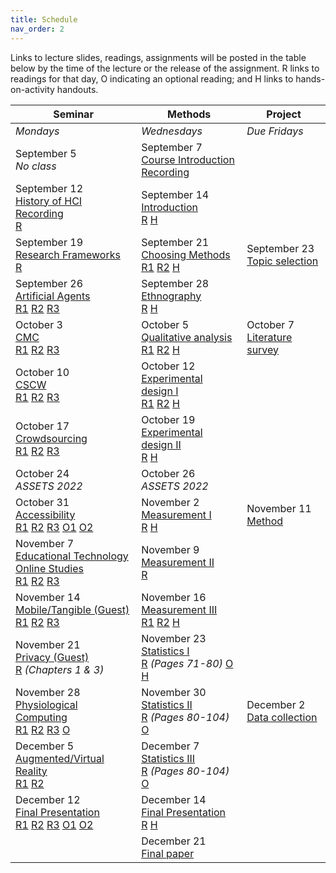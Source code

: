 ```yaml
---
title: Schedule
nav_order: 2
---
```

Links to lecture slides, readings, assignments will be posted in the table below by the time of the lecture or the release of the assignment.  <a class="label label-blue" >R</a> links to readings for that day, <a class="label label-green" >O</a> indicating an optional reading; and <a class="label label-red" >H</a> links to hands-on-activity handouts.

<table>
  <thead>
    <tr>
      <th><strong>Seminar</strong></th>
      <th><strong>Methods</strong></th>
     <!-- <th><strong>Assignments</strong></th> -->
      <th><strong>Project</strong></th>
    </tr>
  </thead>
  <tbody>
    <tr>
      <td><em>Mondays</em></td>
      <td><em>Wednesdays</em></td>
    <!--  <td><em>Due Fridays</em></td> -->
      <td><em>Due Fridays</em></td>
    </tr>
    <tr>
      <td>September 5<br /><em>No class</em></td>
      <td>September 7<br />
        <span class="fs-3"><a target="_blank" class="btn btn-purple" href="https://drive.google.com/file/d/1SGCG7XjfundvuHk5Z1KPoRlR1Y3njlgD/view">Course Introduction</a></span><br />
        <span class="fs-3"><a target="_blank" class="btn btn-yellow" href="https://mediaspace.wisc.edu/media/Yuhang%20Zhao-Noland%20168-09_07_22-12%3A57%3A34/1_76gwvkf3">Recording</a></span><br />
      </td>
      <td></td>
      <!-- <td></td> -->
    </tr>
    <tr>
      <td>September 12<br />
        <span class="fs-3"><a target="_blank" class="btn btn-purple" href="https://drive.google.com/file/d/1SRGk3wG7wriYeRH-TmYuZU1IiG31_7Q5/view?usp=sharing">History of HCI</a></span><br />
        <span class="fs-3"><a target="_blank" class="btn btn-yellow" href="https://mediaspace.wisc.edu/media/Yuhang%20Zhao-Noland%20168-09_12_22-12%3A46%3A24/1_ik3rlsrc">Recording</a></span><br />
        <!-- <span class="fs-3"><a target="_blank" class="btn btn-purple" href="">Project Introduction</a></span><br /> -->
        <a target="_blank" class="label label-blue" href="https://www.microsoft.com/en-us/research/wp-content/uploads/2017/01/HCIhandbook3rd.pdf">R</a>
        <!-- <a target="_blank" class="label label-yellow" href="https://canvas.wisc.edu/courses/192620/discussion_topics/550135">D</a> -->
      </td>
      <td>September 14<br />
        <span class="fs-3">
          <a target="_blank" class="btn btn-purple" href="">Introduction</a><br />
          <a target="_blank" class="label label-blue" href="https://www-sciencedirect-com.ezproxy.library.wisc.edu/science/article/pii/B9780128053904000017">R</a>
          <a target="_blank" class="label label-red" href="https://drive.google.com/file/d/1LN7xLtpxXraXKaNvIUxV4nx_TSyyUiL4/view">H</a>
        </span>
      </td>
      <!-- <td></td> -->
      <td></td>
    </tr>
    <tr>
      <td>September 19<br />
        <span class="fs-3">
          <a target="_blank" class="btn btn-purple" href="">Research Frameworks</a><br />
          <a target="_blank" class="label label-blue" href="https://drive.google.com/file/d/1L3WTK7fI508dZr-kDn6O7IhYpybxvVAg/view">R</a>
        <!-- <a target="_blank" class="label label-yellow" href="https://canvas.wisc.edu/courses/192620/discussion_topics/550134">D</a> -->
        </span>
      </td>
      <td>September 21<br />
        <span class="fs-3"><a target="_blank" class="btn btn-purple" href="">Choosing Methods</a></span><br />
        <a target="_blank" class="label label-blue" href="https://drive.google.com/file/d/1-bxZwbhy0nG3Tgxt1-01Dy7eqagjwqqC/view">R1</a>
        <a target="_blank" class="label label-blue" href="https://citeseerx.ist.psu.edu/viewdoc/download?doi=10.1.1.167.1159&rep=rep1&type=pdf">R2</a>
        <a target="_blank" class="label label-red" href="https://drive.google.com/file/d/1Ekssejdm9Mfy_CEX8jL1zDx2zISJJqfk/view">H</a>
      </td>
      <!-- <td>February 07<br />
        <span class="fs-3"><a target="_blank" class="btn btn-blue" href="https://canvas.wisc.edu/courses/192620/assignments/747906">Assignment 0</a></span>
      </td> -->
      <td>September 23<br />
        <span class="fs-3"><a target="_blank" class="btn btn-blue" href="https://canvas.wisc.edu/courses/321750/assignments/1713658">Topic selection</a></span>
      </td>
    </tr>
    <tr>
      <td>September 26<br />
        <span class="fs-3"><a target="_blank" class="btn btn-purple" href="">Artificial Agents</a></span><br />
        <a target="_blank" class="label label-blue" href="">R1</a>
        <a target="_blank" class="label label-blue" href="">R2</a>
        <a target="_blank" class="label label-blue" href="">R3</a>
        <!-- <a target="_blank" class="label label-yellow" href="https://canvas.wisc.edu/courses/192620/discussion_topics/550133">D</a> -->
      </td>
      <td>September 28<br />
        <span class="fs-3"><a target="_blank" class="btn btn-purple" href="">Ethnography</a></span><br />
        <a target="_blank" class="label label-blue" href="">R</a>
        <a target="_blank" class="label label-red" href="">H</a>
      </td>
      <!-- <td></td> -->
      <td></td>
    </tr>
    <tr>
      <td>October 3<br />
        <span class="fs-3"><a target="_blank" class="btn btn-purple" href="">CMC</a></span><br />
        <a target="_blank" class="label label-blue" href="">R1</a>
        <a target="_blank" class="label label-blue" href="">R2</a>
        <a target="_blank" class="label label-blue" href="">R3</a>
        <!-- <a target="_blank" class="label label-yellow" href="https://canvas.wisc.edu/courses/192620/discussion_topics/550132">D</a> -->
      </td>
      <td>October 5<br />
        <span class="fs-3"><a target="_blank" class="btn btn-purple" href="">Qualitative analysis</a></span><br />
        <a target="_blank" class="label label-blue" href="">R1</a>
        <a target="_blank" class="label label-blue" href="">R2</a>
        <a target="_blank" class="label label-red" href="">H</a>
      </td>
      <!-- <td></td> -->
      <td>October 7<br />
        <span class="fs-3"><a target="_blank" class="btn btn-blue" href="">Literature survey</a></span>
      </td>
    </tr>
    <tr>
      <td>October 10<br />
        <span class="fs-3"><a target="_blank" class="btn btn-purple" href="">CSCW</a><br />
        <a target="_blank" class="label label-blue" href="">R1</a>
        <a target="_blank" class="label label-blue" href="">R2</a>
        <a target="_blank" class="label label-blue" href="">R3</a></span>
        <!-- <a target="_blank" class="label label-yellow" href="https://canvas.wisc.edu/courses/192620/discussion_topics/550131">D</a></span> -->
      </td>
      <td>October 12<br />
        <span class="fs-3"><a target="_blank" class="btn btn-purple" href="">Experimental design I</a><br />
        <a target="_blank" class="label label-blue" href="">R1</a>
        <a target="_blank" class="label label-blue" href="">R2</a>
        <a target="_blank" class="label label-red" href="">H</a></span>
      </td>
      <!-- <td>February 28<br />
        <span class="fs-3"><a target="_blank" class="btn btn-blue" href="https://canvas.wisc.edu/courses/192620/assignments/747907">Assignment 1.A</a></span>
      </td> -->
      <td></td>
    </tr>
    <tr>
      <td>October 17<br />
        <span class="fs-3"><a target="_blank" class="btn btn-purple" href="">Crowdsourcing</a><br />
        <a target="_blank" class="label label-blue" href="">R1</a>
        <a target="_blank" class="label label-blue" href="">R2</a>
        <a target="_blank" class="label label-blue" href="">R3</a></span>
        <!-- <a target="_blank" class="label label-yellow" href="https://canvas.wisc.edu/courses/192620/discussion_topics/550130">D</a></span> -->
      </td>
      <td>October 19<br />
        <span class="fs-3"><a target="_blank" class="btn btn-purple" href="">Experimental design II</a><br />
        <a target="_blank" class="label label-blue" href="">R</a>
        <a target="_blank" class="label label-red" href="">H</a>
        </span>
      </td>
      <!-- <td>March 06<br />
        <span class="fs-3"><a target="_blank" class="btn btn-blue" href="https://canvas.wisc.edu/courses/192620/assignments/747947">Assignment 1.B</a></span>
      </td> -->
      <td></td>
    </tr>
    <tr>
      <td>October 24<br /><em>ASSETS 2022</em></td>
      <td>October 26<br /><em>ASSETS 2022</em></td>
      <!-- <td></td> -->
      <td></td>
    </tr>
    <tr>
      <td>October 31<br />
        <span class="fs-3"><a target="_blank" class="btn btn-purple" href="lectures/w08-seminar-crowdsourcing.pdf">Accessibility</a><br />
         <a target="_blank" class="label label-blue" href="">R1</a>
        <a target="_blank" class="label label-blue" href="">R2</a>
        <a target="_blank" class="label label-blue" href="">R3</a>
        <a target="_blank" class="label label-green" href="">O1</a>
        <a target="_blank" class="label label-green" href="">O2</a></span>
        <!-- <a target="_blank" class="label label-yellow" href="https://canvas.wisc.edu/courses/192620/discussion_topics/550128">D</a></span> -->
      </td>
      <td>November 2<br />
        <span class="fs-3"><a target="_blank" class="btn btn-purple" href="">Measurement I</a><br />
        <a target="_blank" class="label label-blue" href="">R</a>
        <a target="_blank" class="label label-red" href="">H</a>
        </span>
      </td>
      <!-- <td></td> -->
      <td>November 11<br />
        <span class="fs-3"><a target="_blank" class="btn btn-blue" href="">Method</a></span>
      </td>
    </tr>
    <tr>
      <td>November 7<br />
        <span class="fs-3"><a target="_blank" class="btn btn-purple" href="">Educational Technology</a><br />
         <a target="_blank" class="btn btn-purple" href="">Online Studies</a><br />
        <a target="_blank" class="label label-blue" href="">R1</a>
        <a target="_blank" class="label label-blue" href="">R2</a>
        <a target="_blank" class="label label-blue" href="">R3</a></span>
        <!-- <a target="_blank" class="label label-yellow" href="https://canvas.wisc.edu/courses/192620/discussion_topics/550123">D</a><br /> -->
        <!-- <a target="_blank" class="btn btn-green" href="https://us.bbcollab.com/guest/f446d99a72864bb89ed1eda35ed902f6">Join</a> -->
          <!-- <a target="_blank" class="btn btn-green" href="https://us-lti.bbcollab.com/recording/537c39f937014977a085d6d66cb6e4d5">Recording</a></span> -->
      </td>
      <td>November 9<br />
        <span class="fs-3"><a target="_blank" class="btn btn-purple" href="">Measurement II</a><br />
        <a target="_blank" class="label label-blue" href="">R</a></span>
        <!-- <a target="_blank" class="btn btn-green" href="https://us.bbcollab.com/guest/f446d99a72864bb89ed1eda35ed902f6">Join</a> -->
          <!-- <a target="_blank" class="btn btn-green" href="https://us-lti.bbcollab.com/recording/dd3c756ad25949f2b8d5496bf09a80db">Recording</a>
        </span> -->
      </td>
      <td></td>
      <!-- <td>November 11<br />
        <span class="fs-3"><a target="_blank" class="btn btn-blue" href="https://canvas.wisc.edu/courses/192620/assignments/747928">Method</a></span>
      </td> -->
    </tr>
    <tr>
      <td>November 14<br />
        <span class="fs-3"><a target="_blank" class="btn btn-purple" href="">Mobile/Tangible (Guest)</a><br />
        <a target="_blank" class="label label-blue" href="">R1</a>
        <a target="_blank" class="label label-blue" href="">R2</a>
        <a target="_blank" class="label label-blue" href="">R3</a></span>
        <!-- <a target="_blank" class="label label-yellow" href="https://canvas.wisc.edu/courses/192620/discussion_topics/550127">D</a><br /> -->
        <!-- <a target="_blank" class="btn btn-green" href="https://us.bbcollab.com/guest/f446d99a72864bb89ed1eda35ed902f6">Join</a> -->
          <!-- <a target="_blank" class="btn btn-green" href="https://us-lti.bbcollab.com/recording/009a1bdc45664d04a37eb6380aea6e18">Recording</a></span> -->
      </td>
      <td>November 16<br />
        <span class="fs-3"><a target="_blank" class="btn btn-purple" href="">Measurement III</a><br />
        <a target="_blank" class="label label-blue" href="">R1</a>
        <a target="_blank" class="label label-blue" href="">R2</a>
        <a target="_blank" class="label label-red" href="">H</a></span>
        <!-- <a target="_blank" class="btn btn-green" href="https://us.bbcollab.com/guest/f446d99a72864bb89ed1eda35ed902f6">Join</a> -->
          <!-- <a target="_blank" class="btn btn-green" href="https://us-lti.bbcollab.com/recording/90f3133f098644008bf16dfacad031fc">Recording</a></span> -->
      </td>
      <!-- <td>April 3<br />
        <span class="fs-3"><a target="_blank" class="btn btn-blue" href="https://canvas.wisc.edu/courses/192620/assignments/747908">Assignment 2.A</a></span>
      </td> -->
      <td></td>
    </tr>
    <tr>
      <td>November 21<br />
      <span class="fs-3"><a target="_blank" class="btn btn-purple" href="">Privacy (Guest)</a><br />
        <a target="_blank" class="label label-blue" href="">R</a> <em>(Chapters 1 & 3)</em></span>
        <!-- <a target="_blank" class="label label-yellow" href="https://canvas.wisc.edu/courses/192620/discussion_topics/550127">D</a><br /> -->
        <!-- <a target="_blank" class="btn btn-green" href="https://us.bbcollab.com/guest/f446d99a72864bb89ed1eda35ed902f6">Join</a> -->
          <!-- <a target="_blank" class="btn btn-green" href="https://us-lti.bbcollab.com/recording/ec3d727dce964fa1b09b93260d6b4999">Recording</a></span> -->
      </td>
      <td>November 23<br />
        <span class="fs-3"><a target="_blank" class="btn btn-purple" href="">Statistics I</a><br />
        <a target="_blank" class="label label-blue" href="">R</a> <em>(Pages 71-80)</em>
        <a target="_blank" class="label label-green" href="">O</a>
        <a target="_blank" class="label label-red" href="">H</a></span>
        <!-- <a target="_blank" class="btn btn-green" href="https://us.bbcollab.com/guest/f446d99a72864bb89ed1eda35ed902f6">Join</a> -->
          <!-- <a target="_blank" class="btn btn-green" href="https://us-lti.bbcollab.com/recording/f030a126cc6d49a1accd1df3ecdf584b">Recording</a></span> -->
      </td>
      <!-- <td></td> -->
      <td></td>
    </tr>
    <tr>
      <td>November 28<br />
        <span class="fs-3"><a target="_blank" class="btn btn-purple" href="">Physiological Computing</a><br />
        <a target="_blank" class="label label-blue" href="">R1</a>
        <a target="_blank" class="label label-blue" href="">R2</a>
        <a target="_blank" class="label label-blue" href="">R3</a>
        <a target="_blank" class="label label-green" href="">O</a></span>
        <!-- <a target="_blank" class="label label-green" href="https://canvas.wisc.edu/courses/192620/discussion_topics/550122">D</a><br />
        <a target="_blank" class="btn btn-green" href="https://us.bbcollab.com/guest/f446d99a72864bb89ed1eda35ed902f6">Join</a> -->
          <!-- <a target="_blank" class="btn btn-green" href="https://us-lti.bbcollab.com/recording/e8be0327965a4aa9be7a4fae9f2c16d3">Recording</a></span> -->
      </td>
      <td>November 30<br />
        <span class="fs-3"><a target="_blank" class="btn btn-purple" href="">Statistics II</a><br />
        <a target="_blank" class="label label-blue" href="">R</a> <em>(Pages 80-104)</em>
        <a target="_blank" class="label label-green" href="">O</a></span>
        <!-- <a target="_blank" class="btn btn-green" href="https://us.bbcollab.com/guest/f446d99a72864bb89ed1eda35ed902f6">Join</a> -->
          <!-- <a target="_blank" class="btn btn-green" href="https://us-lti.bbcollab.com/recording/95d5a197cfb740439c3a76711d6f726d">Recording</a></span> -->
      </td>
      <!-- <td>April 17<br />
        <span class="fs-3"><a target="_blank" class="btn btn-blue" href="https://canvas.wisc.edu/courses/192620/assignments/747909">Assignment 2.B</a></span>
      </td> -->
      <td>December 2<br />
        <span class="fs-3"><a target="_blank" class="btn btn-blue" href="">Data collection</a></span></td>
    </tr>
    <tr>
      <td>December 5<br />
        <span class="fs-3"><a target="_blank" class="btn btn-purple" href="">Augmented/Virtual Reality</a><br />
        <a target="_blank" class="label label-blue" href="">R1</a>
        <a target="_blank" class="label label-blue" href="">R2</a></span>
        <!-- <a target="_blank" class="label label-green" href="https://canvas.wisc.edu/courses/192620/discussion_topics/550125">D</a><br />
        <a target="_blank" class="btn btn-green" href="https://us.bbcollab.com/guest/f446d99a72864bb89ed1eda35ed902f6">Join</a> -->
          <!-- <a target="_blank" class="btn btn-green" href="https://us-lti.bbcollab.com/recording/d2e3137cc77c4899998a865eb316f63c">Recording</a></span> -->
      </td>
      <td>December 7<br />
        <span class="fs-3"><a target="_blank" class="btn btn-purple" href="">Statistics III</a><br />
        <a target="_blank" class="label label-blue" href="">R</a> <em>(Pages 80-104)</em>
        <a target="_blank" class="label label-green" href="">O</a></span>
        <!-- <a target="_blank" class="btn btn-green" href="https://us.bbcollab.com/guest/f446d99a72864bb89ed1eda35ed902f6">Join</a> -->
          <!-- <a target="_blank" class="btn btn-green" href="https://us-lti.bbcollab.com/recording/fc46d041731643cd883c2f802543ffaf">Recording</a></span> -->
      </td>
      <td></td>
      <!-- <td>December 9<br />
        <span class="fs-3"><a target="_blank" class="btn btn-blue" href="https://canvas.wisc.edu/courses/192620/assignments/809057">Data collection</a></span></td> -->
    </tr>
    <tr>
      <td>December 12<br />
        <span class="fs-3"><a target="_blank" class="btn btn-purple" href="">Final Presentation</a><br />
        <a target="_blank" class="label label-blue" href="">R1</a>
        <a target="_blank" class="label label-blue" href="">R2</a>
        <a target="_blank" class="label label-blue" href="">R3</a>
        <a target="_blank" class="label label-green" href="">O1</a>
        <a target="_blank" class="label label-green" href="">O2</a></span>
        <!-- <a target="_blank" class="label label-green" href="https://canvas.wisc.edu/courses/192620/discussion_topics/550126">D</a><br /> -->
        <!-- <a target="_blank" class="btn btn-green" href="https://us.bbcollab.com/guest/f446d99a72864bb89ed1eda35ed902f6">Join</a> -->
          <!-- <a target="_blank" class="btn btn-green" href="https://us-lti.bbcollab.com/recording/50b2397f45cc43f6b6e1199d20329dcd">Recording</a></span> -->
      </td>
      <td>December 14<br />
        <span class="fs-3"><a target="_blank" class="btn btn-purple" href="">Final Presentation</a><br /><a target="_blank" class="label label-blue" href="">R</a>
        <a target="_blank" class="label label-red" href="">H</a></span>
        <!-- <a target="_blank" class="btn btn-green" href="https://us.bbcollab.com/guest/f446d99a72864bb89ed1eda35ed902f6">Join</a> -->
          <!-- <a target="_blank" class="btn btn-green" href="https://us-lti.bbcollab.com/recording/bbe401da7caf4deb9f1f0c2e765823e6">Recording</a></span> -->
      </td>
      <!-- <td>May 1<br />
        <span class="fs-3"><a target="_blank" class="btn btn-blue" href="https://canvas.wisc.edu/courses/192620/assignments/747910">Assignment 2.C</a></span><br />
        <span class="fs-3"><a target="_blank" class="btn btn-blue" href="https://canvas.wisc.edu/courses/192620/assignments/819945">Analysis/Results</a></span>
      </td> -->
      <td></td>
    </tr>
    <tr>
      <td></td>    
      <!-- <td></td> -->
      <td>December 21<br />
        <span class="fs-3"><a class="btn btn-blue" href="">Final paper</a></span>
      </td>
      <td></td>
    </tr>
  </tbody>
</table>
